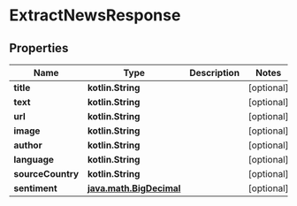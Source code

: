 
# ExtractNewsResponse

## Properties
Name | Type | Description | Notes
------------ | ------------- | ------------- | -------------
**title** | **kotlin.String** |  |  [optional]
**text** | **kotlin.String** |  |  [optional]
**url** | **kotlin.String** |  |  [optional]
**image** | **kotlin.String** |  |  [optional]
**author** | **kotlin.String** |  |  [optional]
**language** | **kotlin.String** |  |  [optional]
**sourceCountry** | **kotlin.String** |  |  [optional]
**sentiment** | [**java.math.BigDecimal**](java.math.BigDecimal.md) |  |  [optional]



